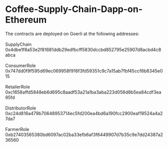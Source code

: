 # Coffee-Supply-Chain-Dapp-on-Ethereum

The contracts are deployed on Goerli at the following addresses:
<br>
<br>
SupplyChain
<br>
0x4dbe1f8a53e2f81681ddb29edfbcff5830dccbd852795e25907d8acbd4c8abca
<br>
<br>
ConsumerRole
<br>
0x747dd0f9f595d69ec069958f916f3fd59351c9c7a15ab7fbf45ccf8b8345e015
<br>
<br>
RetailerRole
<br>
0xc1658affd5848eb6d695c8aadf53a21a1ba3aba223d056d8b5ea84cdf3ea95fd
<br>
<br>
DistributorRole
<br>
0xc24d816a479b70648953714ec5fd200ea4bd6a190fcc2900eaf19524a4a27da7
<br>
<br>
FarmerRole
<br>
0xb27403565380bd6097ac02ba33efb6af3f6449907d7b35c9e7dd24387a236560
